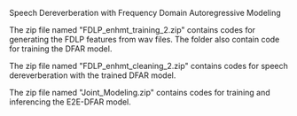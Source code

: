 Speech Dereverberation with Frequency Domain Autoregressive Modeling

The zip file named "FDLP_enhmt_training_2.zip" contains codes for generating the FDLP features from wav files. The folder also contain code for training the DFAR model.


The zip file named "FDLP_enhmt_cleaning_2.zip" contains codes for speech dereverberation with the trained DFAR model.

The zip file named "Joint_Modeling.zip" contains codes for training and inferencing the E2E-DFAR model.

